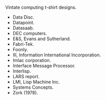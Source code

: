 Vintate computing t-shirt designs.

- Data Disc.
- Datapoint.
- Datasaab.
- DEC computers.
- E&S, Evans and Sutherland.
- Fabri-Tek.
- Foonly.
- III, Information International Incorporation.
- Imlac corporation.
- Interface Message Processor.
- Interlisp.
- LARS report.
- LMI, Lisp Machine Inc.
- Systems Concepts.
- Zork (1978).
